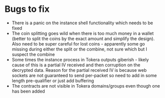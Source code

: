# Bugs to fix

- There is a panic on the instance shell functionality which needs to be fixed
- The coin splitting goes wild when there is too much money in a wallet
  (better to split the coins by the exact amount and simplify the design).
  Also need to be super careful for lost coins - apparently some go missing
  during either the split or the combine, not sure which but I suspect the combine
- Some times the instance process in Tokera outputs giberish - likely cause
  of this is a partial IV received and then corruption on the decrypted data.
  Reason for the partial received IV is because web sockets are not guaranteed
  to send per-packet so need to add in some length pre-qualifier or just
  add buffering
- The contracts are not visible in Tokera domains/groups even though one has
  been added
